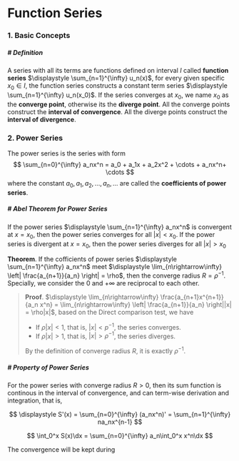 # Function Series

$$
\newcommand{\d}{\text{d}}
\newcommand{\dt}{\d t}
\newcommand{\dx}{\d x}
\newcommand{\dy}{\d y}
$$



### 1. Basic Concepts

##### # Definition

A series with all its terms are functions defined on interval $I$ called **function series** $\displaystyle \sum_{n=1}^{\infty} u_n(x)$, for every given specific $x_0\in I$, the function series constructs a constant term series $\displaystyle \sum_{n=1}^{\infty} u_n(x_0)$. If the series converges at $x_0$, we name $x_0$ as the **converge point**, otherwise its the **diverge point**. All the converge points construct the **interval of convergence**. All the diverge points construct the **interval of divergence**.







### 2. Power Series

The power series is the series with form
$$
\sum_{n=0}^{\infty} a_nx^n = a_0 + a_1x + a_2x^2 + \cdots + a_nx^n+ \cdots
$$
where the constant $a_0, a_1, a_2, \ldots, a_n, \ldots$ are called the **coefficients of power series**. 



##### # Abel Theorem for Power Series

If the power series $\displaystyle \sum_{n=1}^{\infty} a_nx^n$ is convergent at $x=x_0$, then the power series converges for all $|x|<x_0$. If the power series is divergent at $x=x_0$, then the power series diverges for all $|x|>x_0$



**Theorem**. If the cofficients of power series $\displaystyle \sum_{n=1}^{\infty} a_nx^n$ meet $\displaystyle \lim_{n\rightarrow\infty} \left| \frac{a_{n+1}}{a_n} \right| = \rho$, then the converge radius $R = \rho^{-1}$. Specially, we consider the $0$ and $+\infty$ are reciprocal to each other.

> **Proof**. $\displaystyle \lim_{n\rightarrow\infty} \frac{a_{n+1}x^{n+1}}{a_n x^n} = \lim_{n\rightarrow\infty} \left| \frac{a_{n+1}}{a_n} \right||x| = \rho|x|$, based on the Direct comparison test, we have
>
> - If $\rho|x| < 1$, that is, $|x| \lt p^{-1}$, the series converges.
> - If $\rho|x| > 1$, that is, $|x| \gt \rho^{-1}$, the series diverges.
>
> By the definition of converge radius $R$, it is exactly $\rho^{-1}$.



##### # Property of Power Series

For the power series with converge radius $R>0$, then its sum function is continous in the interval of convergence, and can term-wise derivation and integration, that is,


$$
\displaystyle S'(x) = \sum_{n=0}^{\infty} (a_nx^n)' = \sum_{n=1}^{\infty} na_nx^{n-1}
$$

$$
\int_0^x S(x)\dx = \sum_{n=0}^{\infty} a_n\int_0^x x^n\dx
$$

The convergence will be kept during







